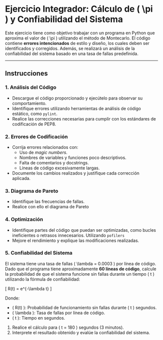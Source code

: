# Ejercicio Integrador: **Cálculo de \( \pi \) y Confiabilidad del Sistema**

Este ejercicio tiene como objetivo trabajar con un programa en Python que aproxima el valor de \( \pi \) utilizando el método de Montecarlo. El código contiene **errores intencionados** de estilo y diseño, los cuales deben ser identificados y corregidos. Además, se realizará un análisis de la confiabilidad del sistema basado en una tasa de fallas predefinida.

---

## Instrucciones

### 1. Análisis del Código
- Descargue el código proporcionado y ejecútelo para observar su comportamiento. 
- Identifique errores utilizando herramientas de análisis de código estático, como `pylint`. 
- Realice las correcciones necesarias para cumplir con los estándares de codificación de PEP8. 

### 2. Errores de Codificación
- Corrija errores relacionados con:
  - Uso de *magic numbers*. 
  - Nombres de variables y funciones poco descriptivos. 
  - Falta de comentarios y docstrings. 
  - Líneas de código excesivamente largas. 
- Documente los cambios realizados y justifique cada corrección aplicada.

### 3. Diagrama de Pareto
- Identifique las frecuencias de fallas. 
- Realice con ello el diagrama de Pareto

### 4. Optimización
- Identifique partes del código que puedan ser optimizadas, como bucles ineficientes o retrasos innecesarios. Utilizando `pofilers` 
- Mejore el rendimiento y explique las modificaciones realizadas.

### 5. Confiabilidad del Sistema
El sistema tiene una tasa de fallas \( \lambda = 0.0003 \) por línea de código. Dado que el programa tiene aproximadamente **60 líneas de código**, calcule la probabilidad de que el sistema funcione sin fallas durante un tiempo \( t \) utilizando la fórmula de confiabilidad: 

\[
R(t) = e^{-\lambda t}
\]

Donde: 
- \( R(t) \): Probabilidad de funcionamiento sin fallas durante \( t \) segundos. 
- \( \lambda \): Tasa de fallas por línea de código. 
- \( t \): Tiempo en segundos.

1. Realice el cálculo para \( t = 180 \) segundos (3 minutos). 
2. Interprete el resultado obtenido y evalúe la confiabilidad del sistema.


